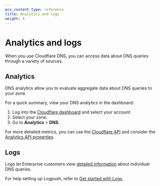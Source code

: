 ```yaml
---
pcx_content_type: reference
title: Analytics and logs
weight: 4
---
```


# Analytics and logs

When you use Cloudflare DNS, you can access data about DNS queries through a variety of sources.

## Analytics

DNS analytics allow you to evaluate aggregate data about DNS queries to your zone.

For a quick summary, view your DNS analytics in the dashboard:

1. Log into the [Cloudflare dashboard](https://dash.cloudflare.com) and select your account.
2. Select your zone.
3. Go to **Analytics** > **DNS**.

For more detailed metrics, you can use the [Cloudflare API](https://developers.cloudflare.com/api/operations/dns-analytics-table) and consider the [Analytics API properties](/dns/reference/analytics-API-properties/).

## Logs

Logs let Enterprise customers view [detailed information](/logs/reference/log-fields/zone/dns_logs/) about individual DNS queries.

For help setting up Logpush, refer to [Get started with Logs](/logs/get-started/).